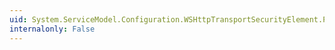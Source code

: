 ```yaml
---
uid: System.ServiceModel.Configuration.WSHttpTransportSecurityElement.ProxyCredentialType
internalonly: False
---
```

